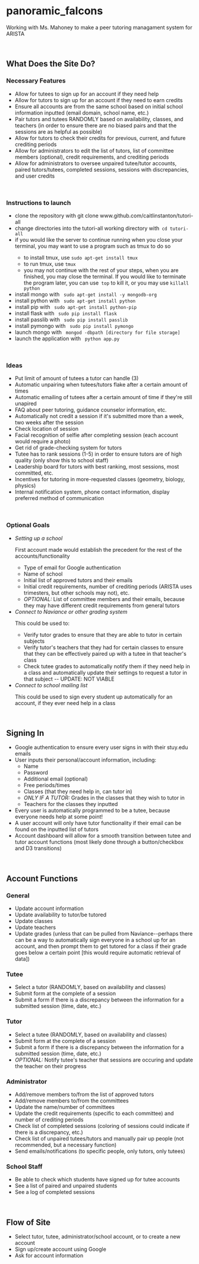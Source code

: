 <h1>panoramic_falcons</h1>
<p>Working with Ms. Mahoney to make a peer tutoring managament system for ARISTA</p>

<br>

<h2>What Does the Site Do?</h2>
<h3>Necessary Features</h3>
<ul>
	<li>Allow for tutees to sign up for an account if they need help</li>
	<li>Allow for tutors to sign up for an account if they need to earn credits</li>
	<li>Ensure all accounts are from the same school based on initial school information inputted (email domain, school name, etc.)</li>
	<li>Pair tutors and tutees RANDOMLY based on availability, classes, and teachers (in order to ensure there are no biased pairs and that the sessions are as helpful as possible)</li>
	<li>Allow for tutors to check their credits for previous, current, and future crediting periods</li>
	<li>Allow for administrators to edit the list of tutors, list of committee members (optional), credit requirements, and crediting periods</li>
	<li>Allow for administrators to oversee unpaired tutee/tutor accounts, paired tutors/tutees, completed sessions, sessions with discrepancies, and user credits</li>
</ul>

<br>
<h3>Instructions to launch</h3>
<ul>
	<li>clone the repository with git clone www.github.com/caitlinstanton/tutori-all</li>
	<li>change directories into the tutori-all working directory with<code> cd tutori-all</code></li>
	<li>if you would like the server to continue running when you close your terminal, you may want to use a program such as tmux to do so</li>
		<ul>
		<li>to install tmux, use <code>sudo apt-get install tmux</code></li>
		<li>to run tmux, use <code>tmux</code></li>
		<li>you may not continue with the rest of your steps, when you are finished, you may close the terminal. If you would like to terminate the program later, you can use<code> top</code> to kill it, or you may use <code>killall python</code></li>
		</ul>
	<li>install mongo with <code> sudo apt-get install -y mongodb-org</code></li>
	<li>install python with <code> sudo apt-get install python</code></li>
	<li>install pip with <code> sudo apt-get install python-pip</code></li>
	<li>install flask with <code> sudo pip install flask</code></li>
	<li>install passlib with <code> sudo pip install passlib</code></li>
	<li>install pymongo with <code> sudo pip install pymongo</code></li>
	<li>launch mongo with <code> mongod -dbpath [directory for file storage]</code></li>
	<li>launch the application with <code> python app.py</code></li>
</ul>
<br>
<h3>Ideas</h3>
<ul>
	<li>Put limit of amount of tutees a tutor can handle (3)</li>
	<li>Automatic unpairing when tutees/tutors flake after a certain amount of times</li>
	<li>Automatic emailing of tutees after a certain amount of time if they're still unapired</li>
	<li>FAQ about peer tutoring, guidance counselor information, etc.</li>
	<li>Automatically not credit a session if it's submitted more than a week, two weeks after the session</li>
	<li>Check location of session</li>
	<li>Facial recognition of selfie after completing session (each account would require a photo)</li>
	<li>Get rid of grade-checking system for tutors</li>
	<li>Tutee has to rank sessions (1-5) in order to ensure tutors are of high quality (only show this to school staff)</li>
	<li>Leadership board for tutors with best ranking, most sessions, most committed, etc.</li>
	<li>Incentives for tutoring in more-requested classes (geometry, biology, physics)</li>
	<li>Internal notification system, phone contact information, display preferred method of communication</li>
</ul>

<br>

<h3>Optional Goals</h3>
<ul>
	<li>
		<i>Setting up a school</i>
		<br>
		<p>First account made would establish the precedent for the rest of the accounts/functionality</p>
		<ul>
			<li>Type of email for Google authentication</li>
			<li>Name of school</li>
			<li>Initial list of approved tutors and their emails</li>
			<li>Initial credit requirements, number of crediting periods (ARISTA uses trimesters, but other schools may not), etc.</li>
			<li><i>OPTIONAL: </i>List of committee members and their emails, because they may have different credit requirements from general tutors</li>
		</ul>
	</li>
	<li>
		<i>Connect to Naviance or other grading system</i>
		<br>
		<p>This could be used to:</p>
		<ul>
			<li>Verify tutor grades to ensure that they are able to tutor in certain subjects</li>
			<li>Verify tutor's teachers that they had for certain classes to ensure that they can be effectively paired up with a tutee in that teacher's class</li>
			<li>Check tutee grades to automatically notify them if they need help in a class and automatically update their settings to request a tutor in that subject -- UPDATE: NOT VIABLE</li>
		</ul>
	</li>
	<li>
		<i>Connect to school mailing list</i>
		<br>
		<p>This could be used to sign every student up automatically for an account, if they ever need help in a class</p>
	</li>
</ul>

<br>

<h2>Signing In</h2>
<ul>
	<li>Google authentication to ensure every user signs in with their stuy.edu emails</li>
	<li>User inputs their personal/account information, including:
		<ul>
			<li>Name</li>
			<li>Password</li>
			<li>Additional email (optional)</li>
			<li>Free periods/times</li>
			<li>Classes (that they need help in, can tutor in)</li>
			<li><i>ONLY IF A TUTOR: </i>Grades in the classes that they wish to tutor in</li>
			<li>Teachers for the classes they inputted</li>
		</ul>
	</li>
	<li>Every user is automatically programmed to be a tutee, because everyone needs help at some point!</li>
	<li>A user account will only have tutor functionality if their email can be found on the inputted list of tutors</li>
	<li>Account dashboard will allow for a smooth transition between tutee and tutor account functions (most likely done through a button/checkbox and D3 transitions)</li>
</ul>

<br>

<h2>Account Functions</h2>
<h3>General</h3>
<ul>
	<li>Update account information</li>
	<li>Update availability to tutor/be tutored</li>
	<li>Update classes</li>
	<li>Update teachers</li>
	<li>Update grades (unless that can be pulled from Naviance--perhaps there can be a way to automatically sign everyone in a school up for an account, and then prompt them to get tutored for a class if their grade goes below a certain point [this would require automatic retrieval of data])</li>
</ul>
<h3>Tutee</h3>
<ul>
	<li>Select a tutor (RANDOMLY, based on availability and classes)</li>
	<li>Submit form at the complete of a session</li>
	<li>Submit a form if there is a discrepancy between the information for a submitted session (time, date, etc.)</li>
</ul>
<h3>Tutor</h3>
<ul>
	<li>Select a tutee (RANDOMLY, based on availability and classes)</li>
	<li>Submit form at the complete of a session</li>
	<li>Submit a form if there is a discrepancy between the information for a submitted session (time, date, etc.)</li>
	<li><i>OPTIONAL: </i>Notify tutee's teacher that sessions are occuring and update the teacher on their progress</li>
</ul>
<h3>Administrator</h3>
<ul>
	<li>Add/remove members to/from the list of approved tutors</li>
	<li>Add/remove members to/from the committees</li>
	<li>Update the name/number of committees</li>
	<li>Update the credit requirements (specific to each committee) and number of crediting periods</li>
	<li>Check list of completed sessions (coloring of sessions could indicate if there is a discrepancy, etc.)</li>
	<li>Check list of unpaired tutees/tutors and manually pair up people (not recommended, but a necessary function)</li>
	<li>Send emails/notifications (to specific people, only tutors, only tutees)</li>
</ul>
<h3>School Staff</h3>
<ul>
	<li>Be able to check which students have signed up for tutee accounts</li>
	<li>See a list of paired and unpaired students</li>
	<li>See a log of completed sessions</li>
</ul>

<br>

<h2>Flow of Site</h2>
<ul>
	<li>Select tutor, tutee, administrator/school account, or to create a new account</li>
	<li>Sign up/create account using Google</li>
	<li>Ask for account information</li>
</ul>
